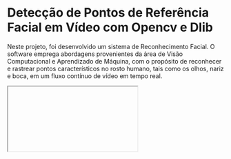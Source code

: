 # Detecção de Pontos de Referência Facial em Vídeo com Opencv e Dlib

Neste projeto, foi desenvolvido um sistema de Reconhecimento Facial.
O software emprega abordagens provenientes da área de Visão Computacional e Aprendizado de Máquina, com o propósito de reconhecer e rastrear pontos característicos no rosto humano, tais como os olhos, nariz e boca, em um fluxo contínuo de vídeo em tempo real.

[<iframe>](https://github.com/RoseBorges44/Facial_Landmarksl_em_Video_com_Opencv_e_Dlib/blob/main/Video_Deteccao_Facial.mp4)

# Estrutura do Projeto
A estrutura do projeto é a seguinte:

── main.py

── requirements.txt

── shape_predictor_68_face_landmarks.dat

# Descrição dos arquivos:

main.py: script Python principal que contém a lógica do detector facial.
requirements.txt: arquivo que lista as dependências necessárias para executar o programa.
shape_predictor_68_face_landmarks.dat: arquivo de dados usado pelo detector de marcos faciais do dlib. - baixe por esse link

# Pré-requisitos
Para executar este projeto, você precisa ter o Python instalado em seu sistema. As dependências do projeto são listadas no arquivo requirements.txt e podem ser instaladas com o seguinte comando:

pip install -r requirements.txt

# Detalhes do Projeto
Esse programa identifica os pontos de referência facial no rosto de um indivíduo em um vídeo contínuo. O processo é executado através das fases a seguir:
- Captação do fluxo de vídeo em tempo real através da webcam.
- Detecção de rostos na imagem utilizando o detector de rostos do dlib.
- Detecção dos marcos faciais usando o preditor de marcos faciais do dlib.
- Mostra o vídeo com o quadro com os pontos faciais e retângulo.

 O software emprega o detector de pontos de referência facial fornecido pela biblioteca dlib para estabelecer a localização dos olhos, nariz e boca da pessoa.


